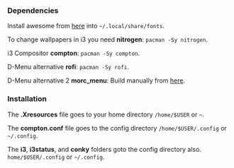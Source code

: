 ### Dependencies
Install awesome from [here](http://fontawesome.io/) into `~/.local/share/fonts`.

To change wallpapers in i3 you need __nitrogen__: `pacman -Sy nitrogen`.

i3 Compositor __compton__: `pacman -Sy compton`.

D-Menu alternative __rofi__: `pacman -Sy rofi`.

D-Menu alternative 2 __morc_menu__: Build manually from [here](https://github.com/Boruch-Baum/morc_menu#setup).
### Installation
The __.Xresources__ file goes to your home directory `/home/$USER` or `~`.

The __compton.conf__ file goes to the config directory `/home/$USER/.config` or `~/.config`.

The __i3__, __i3status__, and __conky__ folders goto the config directory also. `home/$USER/.config` or `~/.config`.
